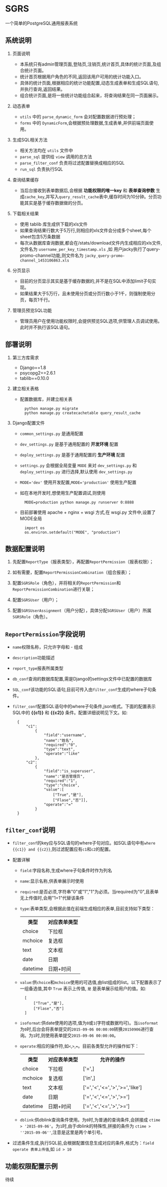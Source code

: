 # SGRS #

一个简单的PostgreSQL通用报表系统

## 系统说明 ##

1. 页面说明
    - 本系统只有admin管理页面,登陆页,注销页,统计首页,具体的统计页面,及组合统计页面。
    - 统计首页根据用户角色的不同,返回该用户可用的统计功能入口。
    - 具体的统计页面,根据相应的统计功能配置,动态生成表单和生成SQL语句,并执行查询,返回结果。
    - 组合统计页面,是将一些统计功能组合起来，将查询结果在同一页面展示。

2. 动态表单
    - `utils` 中的 `parse_dynamic_form` 会对配置数据进行预处理；
    - `forms` 中的 `DynamicForm`,会根据预处理数据,生成表单,并供前端页面使用。

3. 生成SQL相关方法
    - 相关方法均在 `utils` 文件中
    - `parse_sql` 提供给 `view` 调用的总方法
    - `parse_filter_conf` 负责将过滤配置替换成相应的SQL
    - `run_sql` 负责执行SQL

4. 查询结果缓存
    - 当后台接收到表单数据后,会根据 **功能权限的唯一key** 和 **表单查询参数** 生成`cache_key`,并写入`query_result_cache`表中,缓存时间为10分钟。分页功能其实是基于缓存数据做的分页。

5. 下载相关结果
    - 使用 tablib 库生成供下载的xls文件
    - 如果查询结果行数大于5万行,则相应的xls文件会分成多个sheet,每个sheet包含5万条数据
    - 每次从数据库查询数据,都会在/stats/download文件内生成相应的xls文件,文件名为 `username_per_key_timestamp.xls` ,如 用户jacky执行了query-promo-channel功能,则文件名为 `jacky_query-promo-channel_1453106863.xls`

6. 分页显示
    - 目前的分页显示其实是基于缓存数据的,并不是在SQL中添加limit子句实现。
    - 如果结果大于5万行，且未使用分页或分页行数小于1千，则强制使用分页，每页1千行。

7. 管理员预览SQL功能
    - 管理员用户在使用功能权限时,会提供预览SQL选项,供管理人员调试使用。此时并不执行该SQL语句。

## 部署说明 ##

1. 第三方库需求
    - Django==1.8
    - psycopg2==2.6.1
    - tablib==0.10.0

2. 建立相关表格
    - 配置数据库，并建立相关表
   
            python manage.py migrate
            python manage.py createcachetable query_result_cache

3. Django配置文件
    - `common_settings.py` 是通用配置
    
    - `dev_settings.py` 是基于通用配置的 **开发环境** 配置
    
    - `deploy_settings.py` 是基于通用配置的 **生产环境** 配置
    
    - `settings.py` 会根据全局变量 `MODE` 来对 `dev_settings.py` 和 `deploy_settings.py` 进行选择,默认使用 `dev_settings.py`
    
    - `MODE='dev'` 使用开发配置,`MODE='production'` 使用生产配置
    
    - 如在本地开发时,想使用生产配置调试,则使用
    
            MODE=production python manage.py runserver 0:8888

    - 目前部署使用 apache + nginx + wsgi 方式,在 wsgi.py 文件中,设置了MODE全局
    
            import os
            os.environ.setdefault("MODE", "production")

## 数据配置说明 ##

1. 先配置`ReportType`（报表类型），再配置`ReportPermission`（报表权限）；

2. 如有需要，配置`ReportPermissionCombination`（组合报表）；

3. 配置`SGRSRole`（角色），并将相关的`ReportPermission`和`ReportPermissionCombination`进行关联；

4. 配置`SGRSUser`（用户）；

5. 配置`SGRSUserAssignment`（用户分配），具体分配`SGRSUser`（用户）所属`SGRSRole`（角色）。

## `ReportPermission`字段说明 ##
- `name`权限名称，只允许字母和 - 组成

- `description`功能描述

- `report_type`报表所属类型

- `db_conf`查询的数据库配置,需是Django的settings文件中已配置的数据库

- `SQL_conf`该功能的SQL语句,目前可传入由`filter_conf`生成的where子句条件。

- `filter_conf`配置SQL语句中的where子句条件,json格式。下面的配置表示SQL中的 **{{c1}}** 和 **{{c2}}** 条件。配置详细说明见下文。如:

        {
            "c1":
                {
                    "field":"username",
                    "name":"姓名",
                    "required":"0",
                    "type":"text",
                    "operate":"like"
                },
            "c2":
                {
                    "field":"is_superuser",
                    "name":"是否管理员",
                    "required":"1",
                    "type":"choice",
                    "value":[
                        ["True","是"],
                        ["Flase","否"]],
                    "operate":"="
                }
        }


## `filter_conf`说明 ##

- `filter_conf`的key应与SQL语句的where子句对应。如SQL语句中有`where {{c1}} and {{c2}}`,则过滤配置应有`c1`和`c2`的配置。

- 配置详解
    + `field`:字段名称,生成where子句条件时作为列名
    
    + `name`:显示名称,供表单展示时使用
    
    + `required`:是否必须,字符串"0"或"1","1"为必须。当required为"0",且表单无上传值时,会用"1=1"代替该条件
    
    + `type`:表单类型,会根据此值在前端生成相应的表单,目前支持如下类型：

        <table>
            <tr>
                <th>类型</th><th>对应表单类型</th>
            </tr>
            <tr>
                <td>choice</td><td>下拉框</td>
            </tr>
            <tr>
                <td>mchoice</td><td>复选框</td>
            </tr>
            <tr>
                <td>text</td><td>文本框</td>
            </tr>
            <tr>
                <td>date</td><td>日期</td>
            </tr>
            <tr>
                <td>datetime</td><td>日期+时间</td>
            </tr>
        </table>

    + `value`:供`choice`和`mchoice`使用的可选值,由list组成的list。以下配置表示了一组备选值,其中 `True` 表示上传值, `是` 是表单展示给用户的值。如:

            [
                ["True","是"],
                ["Flase","否"]
            ]

    + `isoformat`:供date使用的选项,值为`0`或`1`(字符或数据均可)。当`isoformat`为`0`时,后台会将表单提交的`2015-09-06 00:00:00`转换`20150906`进行查询。为`1`时,则使用表单提交`2015-09-06 00:00:00`。
    
    + `operate`:相应的操作符,如`<`,`>`,`=`。目前各类型允许的操作如下：

        <table>
            <tr>
                <th>类型</th><th>对应表单类型</th><th>允许的操作</th>
            </tr>
            <tr>
                <td>choice</td><td>下拉框</td><td>['=',]</td>
            </tr>
            <tr>
                <td>mchoice</td><td>复选框</td><td>['in',]</td>
            </tr>
            <tr>
                <td>text</td><td>文本框</td><td>['=','<','<=','>','>=','like']</td>
            </tr>
            <tr>
                <td>date</td><td>日期</td><td>['=','<','<=','>','>=']</td>
            </tr>
            <tr>
                <td>datetime</td><td>日期+时间</td><td>['=','<','<=','>','>=']</td>
            </tr>
        </table>
    
    + `dblink`:供dblink查询条件使用。为`0`时,为普通的查询条件,会拼接成 `ctime > '2015-09-06'`。为`1`时,由于dblink的特殊性,拼接的条件为 `ctime > ''2015-09-06''`,注意是这里是两个单引号。

- 过滤条件生成,执行SQL前,会根据配置信息生成对应的条件,格式为：`field operate 表单上传值`,如 `id > 10`

## 功能权限配置示例 ##

待续
